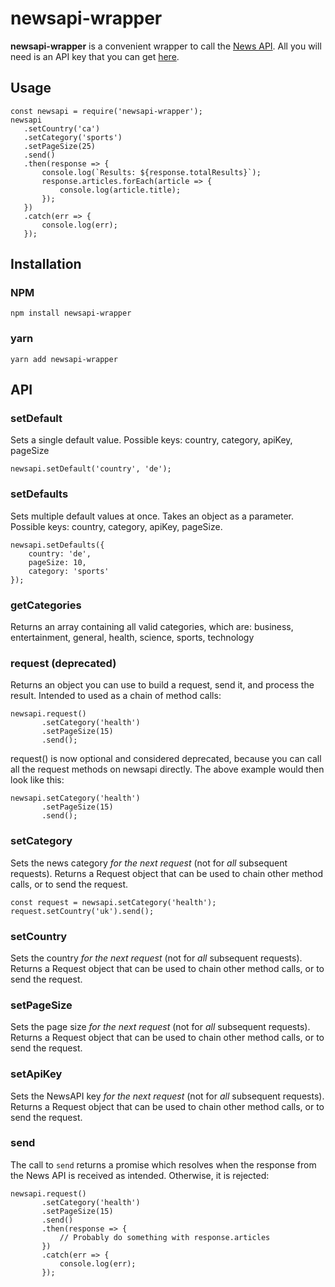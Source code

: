 # newsapi-wrapper

**newsapi-wrapper** is a convenient wrapper to call the [News API](https://newsapi.org).
All you will need is an API key that you can get [here](https://newsapi.org/register).

## Usage

    const newsapi = require('newsapi-wrapper');
    newsapi
       .setCountry('ca')
       .setCategory('sports')
       .setPageSize(25)
       .send()
       .then(response => {
           console.log(`Results: ${response.totalResults}`);
           response.articles.forEach(article => {
               console.log(article.title);
           });
       })
       .catch(err => {
           console.log(err);
       });

## Installation

### NPM

    npm install newsapi-wrapper

### yarn

    yarn add newsapi-wrapper

## API

### setDefault

Sets a single default value. Possible keys: country, category, apiKey, pageSize

    newsapi.setDefault('country', 'de');
    
### setDefaults

Sets multiple default values at once. Takes an object as a parameter. Possible keys: country, category, apiKey, pageSize.

    newsapi.setDefaults({
        country: 'de',
        pageSize: 10,
        category: 'sports'
    });
    
### getCategories

Returns an array containing all valid categories, which are: business, entertainment, general, health, science, sports, technology

### request (deprecated)

Returns an object you can use to build a request, send it, and process the result. Intended to used as a chain of method calls:

    newsapi.request()
           .setCategory('health')
           .setPageSize(15)
           .send();

request() is now optional and considered deprecated, because you can call all the request methods on newsapi directly. The above example would then look like this:

    newsapi.setCategory('health')
           .setPageSize(15)
           .send();

### setCategory

Sets the news category _for the next request_ (not for _all_ subsequent requests). Returns a Request object that can be used to chain other method calls, 
or to send the request.

    const request = newsapi.setCategory('health');
    request.setCountry('uk').send();

### setCountry

Sets the country _for the next request_ (not for _all_ subsequent requests). Returns a Request object that can be used to chain other method calls, 
or to send the request.

### setPageSize

Sets the page size _for the next request_ (not for _all_ subsequent requests). Returns a Request object that can be used to chain other method calls, 
or to send the request.

### setApiKey

Sets the NewsAPI key _for the next request_ (not for _all_ subsequent requests). Returns a Request object that can be used to chain other method calls, 
or to send the request.

### send

The call to `send` returns a promise which resolves when the response from the News API is received as intended. Otherwise, it is rejected:

    newsapi.request()
           .setCategory('health')
           .setPageSize(15)
           .send()
           .then(response => {
               // Probably do something with response.articles
           })
           .catch(err => {
               console.log(err);
           });

